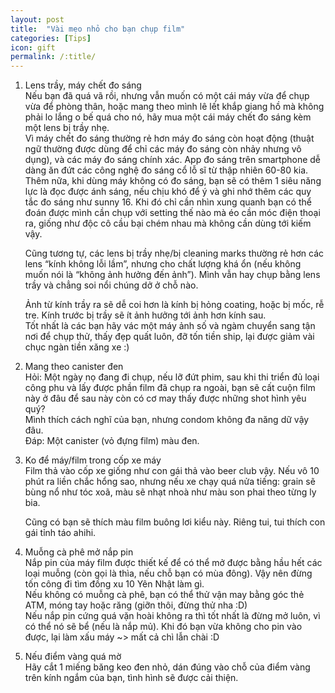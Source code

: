 ```yaml
---
layout: post
title:  "Vài mẹo nhỏ cho bạn chụp film"
categories: [Tips]
icon: gift
permalink: /:title/
---
```


<ol>
<li>
<p>Lens trầy, máy chết đo sáng<br>
Nếu bạn đã quá vã rồi, nhưng vẫn muốn có một cái máy vừa để chụp vừa để phòng thân, hoặc mang theo mình lê lết khắp giang hồ mà không phải lo lắng o bế quá cho nó, hãy mua một cái máy chết đo sáng kèm một lens bị trầy nhẹ.<br>
Vì máy chết đo sáng thường rẻ hơn máy đo sáng còn hoạt động (thuật ngữ thường được dùng để chỉ các máy đo sáng còn nhảy nhưng vô dụng), và các máy đo sáng chính xác. App đo sáng trên smartphone dễ dàng ăn đứt các công nghệ đo sáng cổ lỗ sĩ từ thập nhiên 60-80 kia. Thêm nữa, khi dùng máy không có đo sáng, bạn sẽ có thêm 1 siêu năng lực là đọc được ánh sáng, nếu chịu khó để ý và ghi nhớ thêm các quy tắc đo sáng như sunny 16. Khi đó chỉ cần nhìn xung quanh bạn có thể đoán được mình cần chụp với setting thế nào mà éo cần móc điện thoại ra, giống như độc cô cầu bại chém nhau mà không cần dùng tới kiếm vậy.</p>
<p>Cũng tương tự, các lens bị trầy nhẹ/bị cleaning marks thường rẻ hơn các lens “kính không lỗi lầm”, nhưng cho chất lượng khá ổn (nếu không muốn nói là “không ảnh hưởng đến ảnh”). Mình vẫn hay chụp bằng lens trầy và chẳng soi nổi chúng dở ở chỗ nào.</p>
<p>Ảnh từ kính trầy ra sẽ dễ coi hơn là kính bị hỏng coating, hoặc bị mốc, rễ tre. Kính trước bị trầy sẽ ít ảnh hưởng tới ảnh hơn kính sau.<br>
Tốt nhất là các bạn hãy vác một máy ảnh số và ngàm chuyển sang tận nơi để chụp thử, thấy đẹp quất luôn, đỡ tốn tiền ship, lại được giảm vài chục ngàn tiền xăng xe :)</p>
</li>
<li>
<p>Mang theo canister đen<br>
Hỏi: Một ngày nọ đang đi chụp, nếu lỡ đứt phim, sau khi thi triển đủ loại công phu và lấy được phần film đã chụp ra ngoài, bạn sẽ cất cuộn film này ở đâu để sau này còn có cơ may thấy được những shot hình yêu quý?<br>
Mình thích cách nghĩ của bạn, nhưng condom không đa năng dữ vậy đâu.<br>
Đáp: Một canister (vỏ đựng film) màu đen.</p>
</li>
<li>
<p>Ko để máy/film trong cốp xe máy<br>
Film thả vào cốp xe giống như con gái thả vào beer club vậy. Nếu vô 10 phút ra liền chắc hổng sao, nhưng nếu xe chạy quá nửa tiếng: grain sẽ bùng nổ như tóc xoã, màu sẽ nhạt nhoà như màu son phai theo từng ly bia.</p>
<p>Cũng có bạn sẽ thích màu film buông lơi kiểu này. Riêng tui, tui thích con gái tỉnh táo ahihi.</p>
</li>
<li>
<p>Muỗng cà phê mở nắp pin<br>
Nắp pin của máy film được thiết kế để có thể mở được bằng hầu hết các loại muỗng (còn gọi là thìa, nếu chỗ bạn có mùa đông). Vậy nên đừng tốn công đi tìm đồng xu 10 Yên Nhật làm gì.<br>
Nếu không có muỗng cà phê, bạn có thể thử vận may bằng góc thẻ ATM, móng tay hoặc răng (giỡn thôi, đừng thử nha :D)<br>
Nếu nắp pin cứng quá vặn hoài không ra thì tốt nhất là đừng mở luôn, vì có thể nó sẽ bể (nếu là nắp mủ). Khi đó bạn vừa không cho pin vào được, lại làm xấu máy ~&gt; mất cả chì lẫn chài :D</p>
</li>
<li>
<p>Nếu điểm vàng quá mờ<br>
Hãy cắt 1 miếng băng keo đen nhỏ, dán đúng vào chỗ của điểm vàng trên kính ngắm của bạn, tình hình sẽ được cải thiện.</p>
</li>
</ol>

